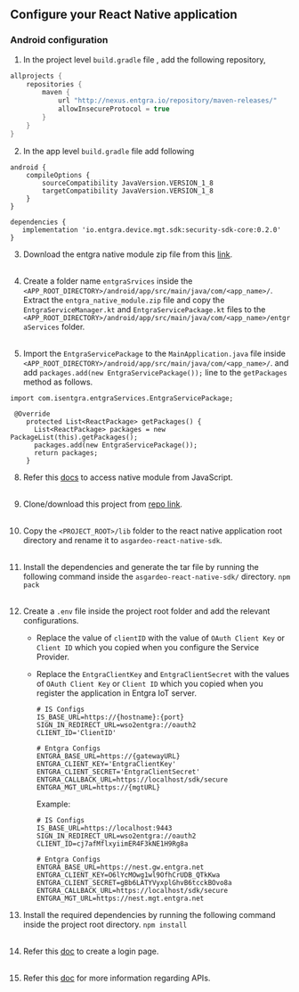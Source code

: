 ## Configure your React Native application

### Android configuration

1. In the project level `build.gradle` file , add the following repository,
```Java
allprojects {
    repositories {
        maven {
            url "http://nexus.entgra.io/repository/maven-releases/"
            allowInsecureProtocol = true
        }
    }
}
```

2. In the app level `build.gradle` file add following
```
android {
    compileOptions {
        sourceCompatibility JavaVersion.VERSION_1_8
        targetCompatibility JavaVersion.VERSION_1_8
    }
}

dependencies {
   implementation 'io.entgra.device.mgt.sdk:security-sdk-core:0.2.0'
}
```

3. Download the entgra native module zip file from this
   [link](https://github.com/PasinduYeshan/files/raw/main/entgra_native_module.zip). </br></br>

4. Create a folder name `entgraSrvices` inside the `<APP_ROOT_DIRECTORY>/android/app/src/main/java/com/<app_name>/`.
   Extract the `entgra_native_module.zip` file and copy the `EntgraServiceManager.kt` and `EntgraServicePackage.kt`
   files to the `<APP_ROOT_DIRECTORY>/android/app/src/main/java/com/<app_name>/entgraServices` folder. </br></br>

5. Import the `EntgraServicePackage` to the `MainApplication.java` file inside 
`<APP_ROOT_DIRECTORY>/android/app/src/main/java/com/<app_name>/`. and add `packages.add(new EntgraServicePackage());` 
line to the `getPackages` method as follows.

```
import com.isentgra.entgraServices.EntgraServicePackage;
```
```
 @Override
    protected List<ReactPackage> getPackages() {
      List<ReactPackage> packages = new PackageList(this).getPackages();
      packages.add(new EntgraServicePackage());
      return packages;
    }
```
8. Refer this [docs](native_module_wrapper.md) to access native module from JavaScript.</br></br>

9. Clone/download this project from [repo link](https://github.com/asgardeo/asgardeo-react-native-oidc-sdk). </br></br>

10. Copy the `<PROJECT_ROOT>/lib` folder to the react native application root directory and rename it to 
`asgardeo-react-native-sdk`. </br></br>

11. Install the dependencies and generate the tar file by running the following command inside
   the `asgardeo-react-native-sdk/` directory.
   `npm pack` </br></br>

12. Create a `.env` file inside the project root folder and add the relevant configurations.
    - Replace the value of `clientID` with the value of `OAuth Client Key` or `Client ID` which you copied when you 
    configure the Service Provider.
    - Replace the `EntgraClientKey` and `EntgraClientSecret` with the values of `OAuth Client Key` or `Client ID` 
    which you copied when you register the application in Entgra IoT server.

        ```
        # IS Configs
        IS_BASE_URL=https://{hostname}:{port}
        SIGN_IN_REDIRECT_URL=wso2entgra://oauth2
        CLIENT_ID='ClientID'
       
        # Entgra Configs
        ENTGRA_BASE_URL=https://{gatewayURL}
        ENTGRA_CLIENT_KEY='EntgraClientKey'
        ENTGRA_CLIENT_SECRET='EntgraClientSecret'
        ENTGRA_CALLBACK_URL=https://localhost/sdk/secure
        ENTGRA_MGT_URL=https://{mgtURL}
        ```

      Example:

        ```
        # IS Configs
        IS_BASE_URL=https://localhost:9443
        SIGN_IN_REDIRECT_URL=wso2entgra://oauth2
        CLIENT_ID=cj7afMflxyiimER4F3kNE1H9Rg8a
       
        # Entgra Configs
        ENTGRA_BASE_URL=https://nest.gw.entgra.net
        ENTGRA_CLIENT_KEY=O6lYcMOwg1wl9OfhCrUDB_QTkKwa
        ENTGRA_CLIENT_SECRET=gBb6LATYVyxplGhvB6tcckBOvo8a
        ENTGRA_CALLBACK_URL=https://localhost/sdk/secure
        ENTGRA_MGT_URL=https://nest.mgt.entgra.net
        ```

13. Install the required dependencies by running the following command inside the project root directory.
    `npm install` </br></br>

14. Refer this [doc](login_page.md) to create a login page. </br></br>

15. Refer this [doc](https://github.com/asgardeo/asgardeo-react-native-oidc-sdk#apis) for more information regarding 
APIs.
